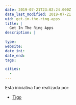 ```yaml
---
date: 2019-07-21T23:02:24.000Z
date_last_modified: 2019-07-21
uid: get-in-the-ring-apps
title: |
  Get In The Ring Apps
description: |
  
type: 
website: 
date_ini: 
date_end: 
tags:

cities: 
  - 
---
```


Esta iniciativa fue realizada por:

- [Tigo](/organizaciones/tigo)
